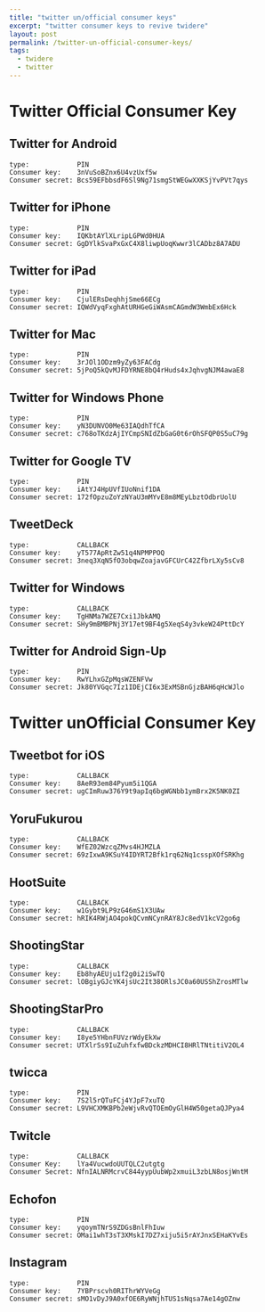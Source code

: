```yaml
---
title: "twitter un/official consumer keys"
excerpt: "twitter consumer keys to revive twidere"
layout: post
permalink: /twitter-un-official-consumer-keys/
tags:
  - twidere
  - twitter
---
```


# [](https://web.archive.org/web/20230226052239/https://gist.github.com/shobotch/5160017#twitter-official-consumer-key)Twitter Official Consumer Key

## [](https://web.archive.org/web/20230226052239/https://gist.github.com/shobotch/5160017#twitter-for-android)

## Twitter for Android

```
type:            PIN
Consumer key:    3nVuSoBZnx6U4vzUxf5w
Consumer secret: Bcs59EFbbsdF6Sl9Ng71smgStWEGwXXKSjYvPVt7qys

```

## [](https://web.archive.org/web/20230226052239/https://gist.github.com/shobotch/5160017#twitter-for-iphone)

## Twitter for iPhone

```
type:            PIN
Consumer key:    IQKbtAYlXLripLGPWd0HUA
Consumer secret: GgDYlkSvaPxGxC4X8liwpUoqKwwr3lCADbz8A7ADU

```

## [](https://web.archive.org/web/20230226052239/https://gist.github.com/shobotch/5160017#twitter-for-ipad)

## Twitter for iPad

```
type:            PIN
Consumer key:    CjulERsDeqhhjSme66ECg
Consumer secret: IQWdVyqFxghAtURHGeGiWAsmCAGmdW3WmbEx6Hck

```

## [](https://web.archive.org/web/20230226052239/https://gist.github.com/shobotch/5160017#twitter-for-mac)

## Twitter for Mac

```
type:            PIN
Consumer key:    3rJOl1ODzm9yZy63FACdg
Consumer secret: 5jPoQ5kQvMJFDYRNE8bQ4rHuds4xJqhvgNJM4awaE8

```

## [](https://web.archive.org/web/20230226052239/https://gist.github.com/shobotch/5160017#twitter-for-windows-phone)

## Twitter for Windows Phone

```
type:            PIN
Consumer key:    yN3DUNVO0Me63IAQdhTfCA
Consumer secret: c768oTKdzAjIYCmpSNIdZbGaG0t6rOhSFQP0S5uC79g

```

## [](https://web.archive.org/web/20230226052239/https://gist.github.com/shobotch/5160017#twitter-for-google-tv)

## Twitter for Google TV

```
type:            PIN
Consumer key:    iAtYJ4HpUVfIUoNnif1DA
Consumer secret: 172fOpzuZoYzNYaU3mMYvE8m8MEyLbztOdbrUolU

```

## [](https://web.archive.org/web/20230226052239/https://gist.github.com/shobotch/5160017#tweetdeck)

## TweetDeck

```
type:            CALLBACK
Consumer key:    yT577ApRtZw51q4NPMPPOQ
Consumer secret: 3neq3XqN5fO3obqwZoajavGFCUrC42ZfbrLXy5sCv8

```

## [](https://web.archive.org/web/20230226052239/https://gist.github.com/shobotch/5160017#twitter-for-windows)

## Twitter for Windows

```
type:            CALLBACK
Consumer key:    TgHNMa7WZE7Cxi1JbkAMQ
Consumer secret: SHy9mBMBPNj3Y17et9BF4g5XeqS4y3vkeW24PttDcY

```

## [](https://web.archive.org/web/20230226052239/https://gist.github.com/shobotch/5160017#twitter-for-android-sign-up)

## Twitter for Android Sign-Up

```
type:            PIN
Consumer key:    RwYLhxGZpMqsWZENFVw
Consumer secret: Jk80YVGqc7Iz1IDEjCI6x3ExMSBnGjzBAH6qHcWJlo

```

# [](https://web.archive.org/web/20230226052239/https://gist.github.com/shobotch/5160017#twitter-unofficial-consumer-key)

# Twitter unOfficial Consumer Key

## [](https://web.archive.org/web/20230226052239/https://gist.github.com/shobotch/5160017#tweetbot-for-ios)

## Tweetbot for iOS

```
type:            CALLBACK
Consumer key:    8AeR93em84Pyum5i1QGA
Consumer secret: ugCImRuw376Y9t9apIq6bgWGNbb1ymBrx2K5NK0ZI

```

## [](https://web.archive.org/web/20230226052239/https://gist.github.com/shobotch/5160017#yorufukurou)

## YoruFukurou

```
type:            CALLBACK
Consumer key:    WfEZ02WzcqZMvs4HJMZLA
Consumer secret: 69zIxwA9KSuY4IDYRT2Bfk1rq62Nq1csspXOfSRKhg

```

## [](https://web.archive.org/web/20230226052239/https://gist.github.com/shobotch/5160017#hootsuite)

## HootSuite

```
type:            CALLBACK
Consumer key:    w1Gybt9LP9zG46mS1X3UAw
Consumer secret: hRIK4RWjAO4pokQCvmNCynRAY8Jc8edV1kcV2go6g

```

## [](https://web.archive.org/web/20230226052239/https://gist.github.com/shobotch/5160017#shootingstar)

## ShootingStar

```
type:            CALLBACK
Consumer key:    Eb8hyAEUju1f2g0i2iSwTQ
Consumer secret: lOBgiyGJcYK4jsUc2It38ORlsJC0a60USShZrosMTlw

```

## [](https://web.archive.org/web/20230226052239/https://gist.github.com/shobotch/5160017#shootingstarpro)

## ShootingStarPro

```
type:            CALLBACK
Consumer key:    I8ye5YHbnFUVzrWdyEkXw
Consumer secret: UTXlrSs9IuZuhfxfwBDckzMDHCI8HRlTNtitiV2OL4

```

## [](https://web.archive.org/web/20230226052239/https://gist.github.com/shobotch/5160017#twicca)

## twicca

```
type:            PIN
Consumer key:    7S2l5rQTuFCj4YJpF7xuTQ
Consumer secret: L9VHCXMKBPb2eWjvRvQTOEmOyGlH4W50getaQJPya4

```

## [](https://web.archive.org/web/20230226052239/https://gist.github.com/shobotch/5160017#twitcle)

## Twitcle

```
type:            CALLBACK
Consumer Key:    lYa4VucwdoUUTQLC2utgtg
Consumer Secret: NfnIALNRMcrvC844yypUubWp2xmuiL3zbLN8osjWntM

```

## [](https://web.archive.org/web/20230226052239/https://gist.github.com/shobotch/5160017#echofon)

## Echofon

```
type:            PIN
Consumer key:    yqoymTNrS9ZDGsBnlFhIuw
Consumer secret: OMai1whT3sT3XMskI7DZ7xiju5i5rAYJnxSEHaKYvEs

```

## [](https://web.archive.org/web/20230226052239/https://gist.github.com/shobotch/5160017#instagram)

## Instagram

```
type:            PIN
Consumer key:    7YBPrscvh0RIThrWYVeGg
Consumer secret: sMO1vDyJ9A0xfOE6RyWNjhTUS1sNqsa7Ae14gOZnw

```
